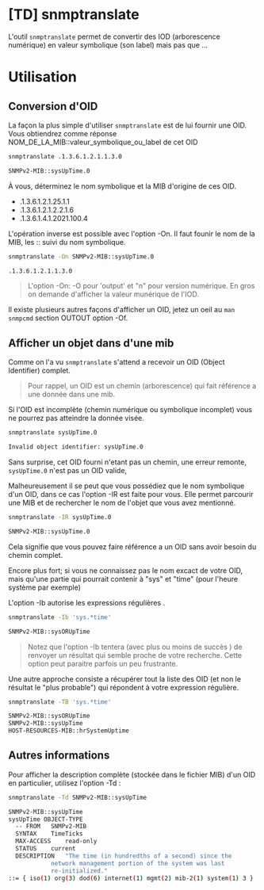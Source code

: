 # [TD] snmptranslate
L'outil `snmptranslate` permet de convertir des IOD (arborescence numérique) en valeur symbolique (son label) mais pas que ...
# Utilisation
## Conversion d'OID
La façon la plus simple d'utiliser `snmptranslate` est de lui fournir une OID. Vous obtiendrez comme réponse NOM_DE_LA_MIB::valeur_symbolique_ou_label de cet OID

``` bash  
snmptranslate .1.3.6.1.2.1.1.3.0

SNMPv2-MIB::sysUpTime.0
```
À vous, déterminez le nom symbolique et la MIB d'origine de ces OID.
- .1.3.6.1.2.1.25.1.1  
- .1.3.6.1.2.1.2.2.1.6  
- .1.3.6.1.4.1.2021.100.4

L'opération inverse est possible avec l'option -On. Il faut founir le nom de la MIB, les :: suivi du nom symbolique.
``` bash
snmptranslate -On SNMPv2-MIB::sysUpTime.0

.1.3.6.1.2.1.1.3.0
```
> L'option -On: -O pour 'output' et "n" pour version numérique. En gros on demande d'afficher la valeur munérique de l'IOD.

Il existe plusieurs autres façons d'afficher un OID, jetez un oeil au `man snmpcmd` section OUTOUT option -Of.

## Afficher un objet dans d'une mib
Comme on l'a vu `snmptranslate` s'attend a recevoir un OID (Object Identifier) complet.
> Pour rappel, un OID est un chemin (arborescence) qui fait référence a une donnée dans une mib.

Si l'OID est incomplète (chemin numérique ou symbolique incomplet) vous ne pourrez pas atteindre la donnée visée.

``` bash
snmptranslate sysUpTime.0

Invalid object identifier: sysUpTime.0
```
Sans surprise, cet OID fourni n'etant pas un chemin, une erreur remonte, `sysUpTime.0` n'est pas un OID valide,

Malheureusement il se peut que vous possédiez que le nom symbolique d'un OID, dans ce cas l'option -IR est faite pour vous.
Elle permet parcourir une MIB et de rechercher le nom de l'objet que vous avez mentionné.

``` bash
snmptranslate -IR sysUpTime.0

SNMPv2-MIB::sysUpTime.0
```
Cela signifie que vous pouvez faire référence a un OID sans avoir besoin du chemin complet.

Encore plus fort; si vous ne connaissez pas le nom excact de votre OID, mais qu'une partie qui pourrait contenir à "sys" et "time" (pour l'heure système par exemple)

L'option -Ib autorise les expressions régulières .
``` bash
snmptranslate -Ib 'sys.*time'

SNMPv2-MIB::sysORUpTime
```
> Notez que l'option -Ib tentera (avec plus ou moins de succès ) de renvoyer un résultat qui semble proche de votre recherche. Cette option peut paraitre parfois un peu frustrante.

Une autre approche consiste a récupérer tout la liste des OID (et non le résultat le "plus probable") qui répondent à votre expression régulière.

``` bash
snmptranslate -TB 'sys.*time'

SNMPv2-MIB::sysORUpTime
SNMPv2-MIB::sysUpTime
HOST-RESOURCES-MIB::hrSystemUptime
```
## Autres informations
Pour afficher la description complète (stockée dans le fichier MIB) d'un OID en particulier, utilisez l'option -Td :
``` bash
snmptranslate -Td SNMPv2-MIB::sysUpTime

SNMPv2-MIB::sysUpTime
sysUpTime OBJECT-TYPE
  -- FROM	SNMPv2-MIB
  SYNTAX	TimeTicks
  MAX-ACCESS	read-only
  STATUS	current
  DESCRIPTION	"The time (in hundredths of a second) since the
            network management portion of the system was last
            re-initialized."
::= { iso(1) org(3) dod(6) internet(1) mgmt(2) mib-2(1) system(1) 3 }
```
